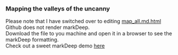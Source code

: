 ### Mapping the valleys of the uncanny

Please note that I have switched over to editing [map_all.md.html](https://github.com/danielmkarlsson/mapping-the-valleys-of-the-uncanny/blob/master/map_all.md.html)  
Github does not render markDeep.  
Download the file to you machine and open it in a browser to see the markDeep formatting.  
Check out a sweet markDeep demo [here](https://casual-effects.com/markdeep/features.md.html)  
